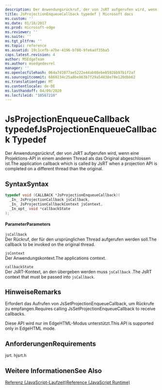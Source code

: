 ```yaml
---
description: Der Anwendungsrückruf, der von JsRT aufgerufen wird, wenn eine Projektions-API in einem anderen Thread als das Original abgeschlossen ist.
title: JsProjectionEnqueueCallback typedef | Microsoft docs
ms.custom: ''
ms.date: 01/18/2017
ms.prod: microsoft-edge
ms.reviewer: ''
ms.suite: ''
ms.tgt_pltfrm: ''
ms.topic: reference
ms.assetid: 19c1cefb-a7be-4196-b780-9fe6adf35ba5
caps.latest.revision: 4
author: MSEdgeTeam
ms.author: msedgedevrel
manager: ''
ms.openlocfilehash: 064a7d1077ae5222e44ab08ebe0592bb97b1f2af
ms.sourcegitcommit: 6860234c25a8be863b7f29a54838e78e120dbb62
ms.translationtype: MT
ms.contentlocale: de-DE
ms.lasthandoff: 04/09/2020
ms.locfileid: "10567210"
---
```

# <span data-ttu-id="96c42-103">JsProjectionEnqueueCallback typedef</span><span class="sxs-lookup"><span data-stu-id="96c42-103">JsProjectionEnqueueCallback Typedef</span></span>
<span data-ttu-id="96c42-104">Der Anwendungsrückruf, der von JsRT aufgerufen wird, wenn eine Projektions-API in einem anderen Thread als das Original abgeschlossen ist.</span><span class="sxs-lookup"><span data-stu-id="96c42-104">The application callback which is called by JsRT when a projection API is completed on a different thread than the original.</span></span>  
  
## <span data-ttu-id="96c42-105">Syntax</span><span class="sxs-lookup"><span data-stu-id="96c42-105">Syntax</span></span>  
  
```cpp  
typedef void (CALLBACK *JsProjectionEnqueueCallback)(  
  _In_ JsProjectionCallback jsCallback,  
  _In_ JsProjectionCallbackContext jsContext,  
  _In_opt_ void *callbackState  
);  
```  
  
#### <span data-ttu-id="96c42-106">Parameter</span><span class="sxs-lookup"><span data-stu-id="96c42-106">Parameters</span></span>  
 `jsCallback`  
 <span data-ttu-id="96c42-107">Der Rückruf, der für den ursprünglichen Thread aufgerufen werden soll.</span><span class="sxs-lookup"><span data-stu-id="96c42-107">The callback to be invoked on the original thread.</span></span>  
  
 `jsContext`  
 <span data-ttu-id="96c42-108">Der Anwendungskontext.</span><span class="sxs-lookup"><span data-stu-id="96c42-108">The applications context.</span></span>  
  
 `callbackState`  
 <span data-ttu-id="96c42-109">Der JsRT-Kontext, an den übergeben werden muss `jsCallback` .</span><span class="sxs-lookup"><span data-stu-id="96c42-109">The JsRT context that must be passed into `jsCallback`.</span></span>  
  
## <span data-ttu-id="96c42-110">Hinweise</span><span class="sxs-lookup"><span data-stu-id="96c42-110">Remarks</span></span>  
 <span data-ttu-id="96c42-111">Erfordert das Aufrufen von JsSetProjectionEnqueueCallback, um Rückrufe zu empfangen.</span><span class="sxs-lookup"><span data-stu-id="96c42-111">Requires calling JsSetProjectionEnqueueCallback to receive callbacks.</span></span>  
  
 <span data-ttu-id="96c42-112">Diese API wird nur im EdgeHTML-Modus unterstützt.</span><span class="sxs-lookup"><span data-stu-id="96c42-112">This API is supported only in EdgeHTML mode.</span></span>  
  
## <span data-ttu-id="96c42-113">Anforderungen</span><span class="sxs-lookup"><span data-stu-id="96c42-113">Requirements</span></span>  
 <span data-ttu-id="96c42-114">jsrt. h</span><span class="sxs-lookup"><span data-stu-id="96c42-114">jsrt.h</span></span>  
  
## <span data-ttu-id="96c42-115">Weitere Informationen</span><span class="sxs-lookup"><span data-stu-id="96c42-115">See Also</span></span>  
 [<span data-ttu-id="96c42-116">Referenz (JavaScript-Laufzeit)</span><span class="sxs-lookup"><span data-stu-id="96c42-116">Reference (JavaScript Runtime)</span></span>](../chakra-hosting/reference-javascript-runtime.md)
